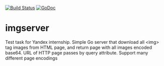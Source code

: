 [![Build Status](https://travis-ci.org/Skipor/imgserver.svg?branch=master)](https://travis-ci.org/Skipor/imgserver) [![GoDoc](https://godoc.org/github.com/Skipor/imgserver?status.png)](https://godoc.org/github.com/Skipor/imgserver) 
# imgserver
Test task for Yandex internship. 
Simple Go server that download all &lt;img> tag images from HTML page, and return page with all images encoded base64. URL of HTTP page passes by query attribute.
Support many different page encodings

